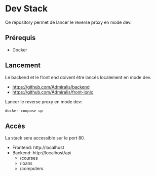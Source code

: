 # Dev Stack

Ce répository permet de lancer le reverse proxy en mode dev.

## Prérequis

- Docker

## Lancement

Le backend et le front end doivent être lancés localement en mode dev.
- https://github.com/Admiralis/backend
- https://github.com/Admiralis/front-ionic

Lancer le reverse proxy en mode dev:

```bash
docker-compose up
```

## Accès

La stack sera accessible sur le port 80.

- Frontend: http://localhost
- Backend: http://localhost/api
    - /courses
    - /loans
    - /computers